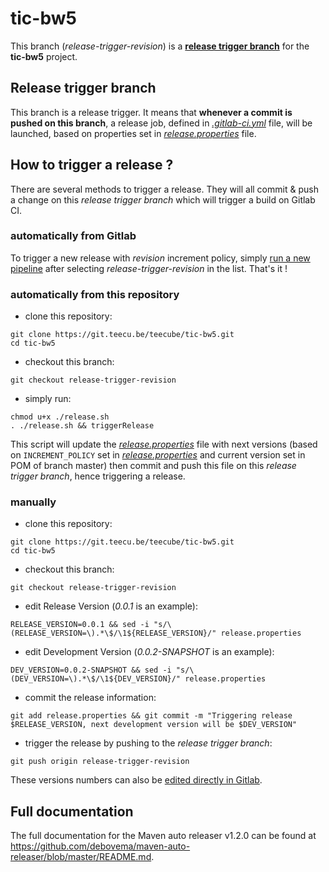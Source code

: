 # tic-bw5

This branch (*release-trigger-revision*) is a [**release trigger branch**](#release-trigger-branch) for the **tic-bw5** project.

## Release trigger branch

This branch is a release trigger. It means that **whenever a commit is pushed on this branch**, a release job, defined in [*.gitlab-ci.yml*](./.gitlab-ci.yml) file, will be launched, based on properties set in [*release.properties*](./release.properties) file.

## How to trigger a release ?

There are several methods to trigger a release.
They will all commit & push a change on this *release trigger branch* which will trigger a build on Gitlab CI.

### automatically from Gitlab

To trigger a new release with *revision* increment policy, simply [run a new pipeline](https://git.teecu.be/teecube/tic-bw5/pipelines/new) after selecting *release-trigger-revision* in the list.
That's it !

### automatically from this repository

* clone this repository:
```shell
git clone https://git.teecu.be/teecube/tic-bw5.git
cd tic-bw5
```

* checkout this branch:
```shell
git checkout release-trigger-revision
```

* simply run:
```shell
chmod u+x ./release.sh
. ./release.sh && triggerRelease
```

This script will update the [*release.properties*](./release.properties) file with next versions (based on ```INCREMENT_POLICY``` set in [*release.properties*](./release.properties) and current version set in POM of branch master) then commit and push this file on this *release trigger branch*, hence triggering a release.

### manually

* clone this repository:
```shell
git clone https://git.teecu.be/teecube/tic-bw5.git
cd tic-bw5
```

* checkout this branch:
```shell
git checkout release-trigger-revision
```

* edit Release Version (*0.0.1* is an example):
```shell
RELEASE_VERSION=0.0.1 && sed -i "s/\(RELEASE_VERSION=\).*\$/\1${RELEASE_VERSION}/" release.properties
```

* edit Development Version (*0.0.2-SNAPSHOT* is an example):
```shell
DEV_VERSION=0.0.2-SNAPSHOT && sed -i "s/\(DEV_VERSION=\).*\$/\1${DEV_VERSION}/" release.properties
```

* commit the release information:
```shell
git add release.properties && git commit -m "Triggering release $RELEASE_VERSION, next development version will be $DEV_VERSION"
```

* trigger the release by pushing to the *release trigger branch*:
```shell
git push origin release-trigger-revision
```

These versions numbers can also be [edited directly in Gitlab](https://git.teecu.be/teecube/tic-bw5/edit/release-trigger-revision/release.properties).

## Full documentation

The full documentation for the Maven auto releaser v1.2.0 can be found at https://github.com/debovema/maven-auto-releaser/blob/master/README.md.
